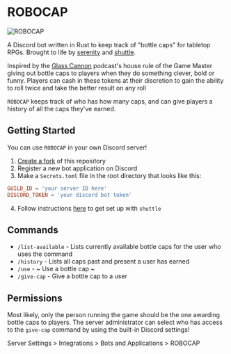 # ROBOCAP

![ROBOCAP](https://i.imgur.com/096f02x.png)

A Discord bot written in Rust to keep track of "bottle caps" for tabletop RPGs.
Brought to life by [serenity](https://github.com/serenity-rs/serenity) and
[shuttle](https://www.shuttle.rs/).

Inspired by the [Glass Cannon](https://www.glasscannonnetwork.com/) podcast's
house rule of the Game Master giving out bottle caps to players when they do
something clever, bold or funny. Players can cash in these tokens at their
discretion to gain the ability to roll twice and take the better result on any
roll

`ROBOCAP` keeps track of who has how many caps, and can give players a history
of all the caps they've earned. 

## Getting Started

You can use `ROBOCAP` in your own Discord server! 

1. [Create a fork](https://docs.github.com/en/get-started/quickstart/fork-a-repo) of this repository
2. Register a new bot application on Discord
3. Make a `Secrets.toml` file in the root directory that looks like this:
```toml 
GUILD_ID = 'your server ID here'
DISCORD_TOKEN = 'your discord bot token'
```
4. Follow instructions [here](https://docs.shuttle.rs/guide/installation.html) to get set up with `shuttle`

## Commands

* `/list-available` - Lists currently available bottle caps for the user who uses the command
* `/history` - Lists all caps past and present a user has earned
* `/use` - ~ Use a bottle cap ~ 
* `/give-cap` - Give a bottle cap to a user


## Permissions

Most likely, only the person running the game should be the one awarding bottle
caps to players. The server administrator can select who has access to the
`give-cap` command by using the built-in Discord settings! 

Server Settings > Integrations > Bots and Applications > ROBOCAP
